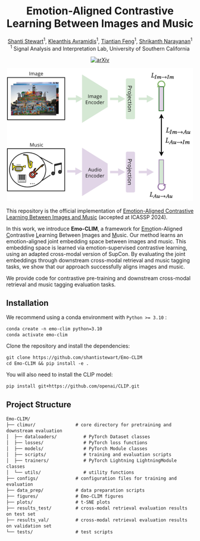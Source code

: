 

<div align="center">

# Emotion-Aligned Contrastive Learning Between Images and Music
[Shanti Stewart](https://www.linkedin.com/in/shanti-stewart/)<sup>1</sup>,
[Kleanthis Avramidis](https://klean2050.github.io/)<sup>1</sup>,
[Tiantian Feng](https://www.linkedin.com/in/tiantian-feng-b4367989/)<sup>1</sup>,
[Shrikanth Narayanan](https://viterbi.usc.edu/directory/faculty/Narayanan/Shrikanth/)<sup>1</sup> <br>
<sup>1</sup>  Signal Analysis and Interpretation Lab, University of Southern California

[![arXiv](https://img.shields.io/badge/arXiv-2112.04214-<COLOR>.svg)](https://arxiv.org/abs/2308.12610)

<p align="center">
<img src="figures/emo_clim_framework.png" width="500">
</p align="center">

</div>


This repository is the official implementation of [Emotion-Aligned Contrastive Learning Between Images and Music](https://arxiv.org/abs/2308.12610) (accepted at ICASSP 2024).

In this work, we introduce **Emo-CLIM**, a framework for <ins>Emo</ins>tion-Aligned <ins>C</ins>ontrastive <ins>L</ins>earning Between <ins>I</ins>mages and <ins>M</ins>usic. Our method learns an emotion-aligned joint embedding space between images and music. This embedding space is learned via emotion-supervised contrastive learning, using an adapted cross-modal version of SupCon. By evaluating the joint embeddings through downstream cross-modal retrieval and music tagging tasks, we show that our approach successfully aligns images and music.

We provide code for contrastive pre-training and downstream cross-modal retrieval and music tagging evaluation tasks.


## Installation

We recommend using a conda environment with ``Python >= 3.10`` :
```
conda create -n emo-clim python=3.10
conda activate emo-clim
```
Clone the repository and install the dependencies:
```
git clone https://github.com/shantistewart/Emo-CLIM
cd Emo-CLIM && pip install -e .
```

You will also need to install the CLIP model:
```
pip install git+https://github.com/openai/CLIP.git
```


## Project Structure

```
Emo-CLIM/
├── climur/               # core directory for pretraining and downstream evaluation
│  ├── dataloaders/          # PyTorch Dataset classes
│  ├── losses/               # PyTorch loss functions
│  ├── models/               # PyTorch Module classes
│  ├── scripts/              # training and evaluation scripts
│  ├── trainers/             # PyTorch Lightning LightningModule classes
│  └── utils/                # utility functions
├── configs/              # configuration files for training and evaluation
├── data_prep/            # data preparation scripts
├── figures/              # Emo-CLIM figures
├── plots/                # t-SNE plots
├── results_test/         # cross-modal retrieval evaluation results on test set
├── results_val/          # cross-modal retrieval evaluation results on validation set
└── tests/                # test scripts
```

